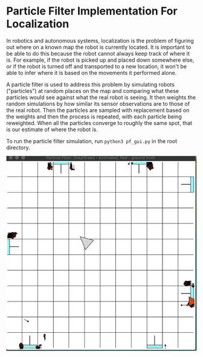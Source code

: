 # Particle Filter Implementation For Localization

In robotics and autonomous systems, localization is the problem of figuring out where on a known map the robot is currently located. It is important to be able to do this because the robot cannot always keep track of where it is. For example, if the robot is picked up and placed down somewhere else, or if the robot is turned off and transported to a new location, it won't be able to infer where it is based on the movements it performed alone.

A particle filter is used to address this problem by simulating robots ("particles") at random places on the map and comparing what these particles would see against what the real robot is seeing. It then weights the random simulations by how similar its sensor observations are to those of the real robot. Then the particles are sampled with replacement based on the weights and then the process is repeated, with each particle being reweighted. When all the particles converge to roughly the same spot, that is our estimate of where the robot is.


To run the particle filter simulation,  run ```python3 pf_gui.py``` in the root directory.

![alt text](https://github.com/zhangj150/particle-filter-localization/blob/master/unconverged.png "unconverged")
